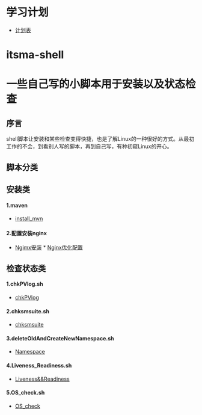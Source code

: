 # 学习计划
* [计划表](https://github.com/Zhengyue34/itsma-shell/wiki/%E5%AD%A6%E4%B9%A0%E8%AE%A1%E5%88%92)

# itsma-shell
# 一些自己写的小脚本用于安装以及状态检查 

## 序言
shell脚本让安装和某些检查变得快捷，也是了解Linux的一种很好的方式。从最初工作的不会，到看别人写的脚本，再到自己写，有种初窥Linux的开心。
## 脚本分类
## 安装类
#### 1.maven
* [install_mvn](https://github.com/Zhengyue34/itsma-shell/blob/master/%E5%AE%89%E8%A3%85%E8%BD%AF%E4%BB%B6/mvn_install.sh)     
#### 2.配置安装nginx       
* [Ngimx安装](https://github.com/Zhengyue34/itsma-shell/blob/master/%E5%AE%89%E8%A3%85%E8%BD%AF%E4%BB%B6/nginx_install%E6%AD%A5%E9%AA%A4)    * [Nginx优化配置](https://github.com/Zhengyue34/itsma-shell/wiki/Nginx%E7%9A%84%E4%BC%98%E5%8C%96%E9%85%8D%E7%BD%AE)    
## 检查状态类    
#### 1.chkPVlog.sh
* [chkPVlog](https://github.com/Zhengyue34/itsma-shell/blob/master/%E6%A3%80%E6%9F%A5%E7%8A%B6%E6%80%81/chkPVlog.sh)

#### 2.chksmsuite.sh        
* [chksmsuite](https://github.com/Zhengyue34/itsma-shell/blob/master/%E6%A3%80%E6%9F%A5%E7%8A%B6%E6%80%81/chksmsuite.sh)

#### 3.deleteOldAndCreateNewNamespace.sh     
* [Namespace](https://github.com/Zhengyue34/itsma-shell/blob/master/%E6%A3%80%E6%9F%A5%E7%8A%B6%E6%80%81/deleteOldAndCreateNewNamespace.sh)

#### 4.Liveness_Readiness.sh    
* [Liveness&&Readiness](https://github.com/Zhengyue34/itsma-shell/blob/master/%E6%A3%80%E6%9F%A5%E7%8A%B6%E6%80%81/Liveness_Readiness.sh)

#### 5.OS_check.sh    
* [OS_check](https://github.com/Zhengyue34/itsma-shell/blob/master/%E6%A3%80%E6%9F%A5%E7%8A%B6%E6%80%81/OS_check.sh)
